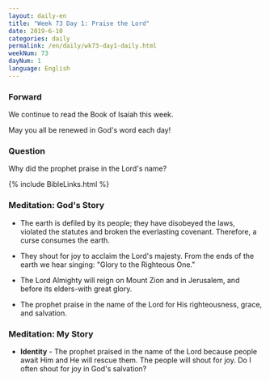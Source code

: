 ```yaml
---
layout: daily-en
title: "Week 73 Day 1: Praise the Lord"
date: 2019-6-10 
categories: daily
permalink: /en/daily/wk73-day1-daily.html
weekNum: 73
dayNum: 1
language: English
---
```

### Forward     
We continue to read the Book of Isaiah this week.

May you all be renewed in God's word each day!

### Question     
Why did the prophet praise in the Lord's name?

{% include BibleLinks.html %} 

### Meditation: God's Story   
+ The earth is defiled by its people; they have disobeyed the laws, violated the statutes and broken the everlasting covenant. Therefore, a curse consumes the earth. 

+ They shout for joy to acclaim the Lord's majesty. From the ends of the earth we hear singing: "Glory to the Righteous One." 

+ The Lord Almighty will reign on Mount Zion and in Jerusalem, and before its elders-with great glory. 

+ The prophet praise in the name of the Lord for His righteousness, grace, and salvation. 

### Meditation: My Story   
+ **Identity** - The prophet praised in the name of the Lord because people await Him and He will rescue them. The people will shout for joy. Do I often shout for joy in God's salvation?
